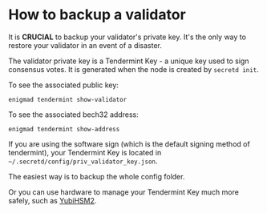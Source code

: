 # How to backup a validator

It is **CRUCIAL** to backup your validator's private key. It's the only way to restore your validator in an event of a disaster.

The validator private key is a Tendermint Key - a unique key used to sign consensus votes. It is generated when the node is created by `secretd init`.

To see the associated public key:

```shell
enigmad tendermint show-validator
```

To see the associated bech32 address:

```shell
enigmad tendermint show-address
```

If you are using the software sign (which is the default signing method of tendermint), your Tendermint Key is located in `~/.secretd/config/priv_validator_key.json`.

The easiest way is to backup the whole config folder.

Or you can use hardware to manage your Tendermint Key much more safely, such as [YubiHSM2](https://developers.yubico.com/YubiHSM2/).
